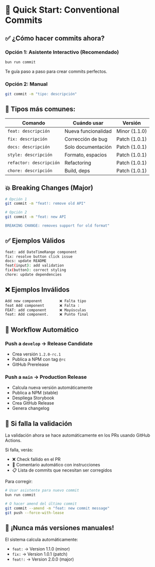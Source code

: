 # 🚀 Quick Start: Conventional Commits

## ✅ ¿Cómo hacer commits ahora?

### Opción 1: Asistente Interactivo (Recomendado)
```bash
bun run commit
```
Te guía paso a paso para crear commits perfectos.

### Opción 2: Manual
```bash
git commit -m "tipo: descripción"
```

## 📝 Tipos más comunes:

| Comando | Cuándo usar | Versión |
|---------|-------------|---------|
| `feat: descripción` | Nueva funcionalidad | Minor (1.1.0) |
| `fix: descripción` | Corrección de bug | Patch (1.0.1) |
| `docs: descripción` | Solo documentación | Patch (1.0.1) |
| `style: descripción` | Formato, espacios | Patch (1.0.1) |
| `refactor: descripción` | Refactoring | Patch (1.0.1) |
| `chore: descripción` | Build, deps | Patch (1.0.1) |

## 💥 Breaking Changes (Major)
```bash
# Opción 1
git commit -m "feat!: remove old API"

# Opción 2
git commit -m "feat: new API

BREAKING CHANGE: removes support for old format"
```

## ✅ Ejemplos Válidos
```bash
feat: add DateTimeRange component
fix: resolve button click issue
docs: update README
feat(input): add validation
fix(button): correct styling
chore: update dependencies
```

## ❌ Ejemplos Inválidos
```bash
Add new component        ❌ Falta tipo
feat Add component       ❌ Falta :
FEAT: add component      ❌ Mayúsculas
feat: Add component.     ❌ Punto final
```

## 🔄 Workflow Automático

### Push a `develop` → Release Candidate
- Crea versión `1.2.0-rc.1`
- Publica a NPM con tag `@rc`
- GitHub Prerelease

### Push a `main` → Production Release
- Calcula nueva versión automáticamente
- Publica a NPM (stable)
- Despliega Storybook
- Crea GitHub Release
- Genera changelog

## 🚨 Si falla la validación
La validación ahora se hace automáticamente en los PRs usando GitHub Actions.

Si falla, verás:
- ❌ Check fallido en el PR
- 💬 Comentario automático con instrucciones
- 📋 Lista de commits que necesitan ser corregidos

Para corregir:
```bash
# Usar asistente para nuevo commit
bun run commit

# O hacer amend del último commit
git commit --amend -m "feat: new commit message"
git push --force-with-lease
```

## 🎯 ¡Nunca más versiones manuales!
El sistema calcula automáticamente:
- `feat:` → Version 1.1.0 (minor)
- `fix:` → Version 1.0.1 (patch)  
- `feat!:` → Version 2.0.0 (major)
